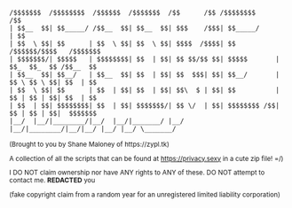 ```
/$$$$$$$  /$$$$$$$$  /$$$$$$  /$$$$$$$  /$$      /$$ /$$$$$$$$                         /$$
| $$__  $$| $$_____/ /$$__  $$| $$__  $$| $$$    /$$$| $$_____/                        | $$
| $$  \ $$| $$      | $$  \ $$| $$  \ $$| $$$$  /$$$$| $$           /$$$$$$/$$$$   /$$$$$$$
| $$$$$$$/| $$$$$   | $$$$$$$$| $$  | $$| $$ $$/$$ $$| $$$$$       | $$_  $$_  $$ /$$__  $$
| $$__  $$| $$__/   | $$__  $$| $$  | $$| $$  $$$| $$| $$__/       | $$ \ $$ \ $$| $$  | $$
| $$  \ $$| $$      | $$  | $$| $$  | $$| $$\  $ | $$| $$          | $$ | $$ | $$| $$  | $$
| $$  | $$| $$$$$$$$| $$  | $$| $$$$$$$/| $$ \/  | $$| $$$$$$$$ /$$| $$ | $$ | $$|  $$$$$$$
|__/  |__/|________/|__/  |__/|_______/ |__/     |__/|________/|__/|__/ |__/ |__/ \_______/
```
<sub>
(Brought to you by Shane Maloney of https://zypl.tk)

A collection of all the scripts that can be found at https://privacy.sexy in a cute zip file! =/)

I DO NOT claim ownership nor have ANY rights to ANY of these. DO NOT attempt to contact me. **REDACTED** you

(fake copyright claim from a random year for an unregistered limited liability corporation)
</sub>
